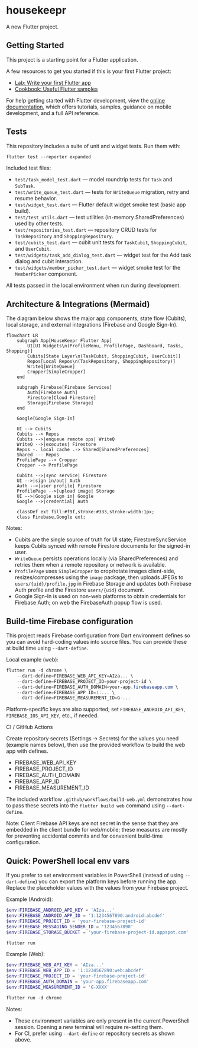 # housekeepr

A new Flutter project.

## Getting Started

This project is a starting point for a Flutter application.

A few resources to get you started if this is your first Flutter project:

- [Lab: Write your first Flutter app](https://docs.flutter.dev/get-started/codelab)
- [Cookbook: Useful Flutter samples](https://docs.flutter.dev/cookbook)

For help getting started with Flutter development, view the
[online documentation](https://docs.flutter.dev/), which offers tutorials,
samples, guidance on mobile development, and a full API reference.

## Tests

This repository includes a suite of unit and widget tests. Run them with:

```powershell
flutter test --reporter expanded
```

Included test files:

- `test/task_model_test.dart` — model roundtrip tests for `Task` and `SubTask`.
- `test/write_queue_test.dart` — tests for `WriteQueue` migration, retry and resume behavior.
- `test/widget_test.dart` — Flutter default widget smoke test (basic app build).
- `test/test_utils.dart` — test utilities (in-memory SharedPreferences) used by other tests.
- `test/repositories_test.dart` — repository CRUD tests for `TaskRepository` and `ShoppingRepository`.
- `test/cubits_test.dart` — cubit unit tests for `TaskCubit`, `ShoppingCubit`, and `UserCubit`.
- `test/widgets/task_add_dialog_test.dart` — widget test for the Add task dialog and cubit interaction.
- `test/widgets/member_picker_test.dart` — widget smoke test for the `MemberPicker` component.

All tests passed in the local environment when run during development.

## Architecture & Integrations (Mermaid)

The diagram below shows the major app components, state flow (Cubits), local storage, and external integrations (Firebase and Google Sign-In).

```mermaid
flowchart LR
	subgraph App[HouseKeepr Flutter App]
		UI[UI Widgets\n(ProfileMenu, ProfilePage, Dashboard, Tasks, Shopping)]
		Cubits[State Layer\n(TaskCubit, ShoppingCubit, UserCubit)]
		Repos[Local Repos\n(TaskRepository, ShoppingRepository)]
		WriteQ[WriteQueue]
		Cropper[SimpleCropper]
	end

	subgraph Firebase[Firebase Services]
		Auth[Firebase Auth]
		Firestore[Cloud Firestore]
		Storage[Firebase Storage]
	end

	Google[Google Sign-In]

	UI --> Cubits
	Cubits --> Repos
	Cubits -->|enqueue remote ops| WriteQ
	WriteQ -->|executes| Firestore
	Repos -. local cache .-> Shared[SharedPreferences]
	Shared --- Repos
	ProfilePage --> Cropper
	Cropper --> ProfilePage

	Cubits -->|sync service| Firestore
	UI -->|sign in/out| Auth
	Auth -->|user profile| Firestore
	ProfilePage -->|upload image| Storage
	UI -->|Google sign in| Google
	Google -->|credential| Auth

	classDef ext fill:#f9f,stroke:#333,stroke-width:1px;
	class Firebase,Google ext;
```

Notes:
- Cubits are the single source of truth for UI state; FirestoreSyncService keeps Cubits synced with remote Firestore documents for the signed-in user.
- `WriteQueue` persists operations locally (via SharedPreferences) and retries them when a remote repository or network is available.
- `ProfilePage` uses `SimpleCropper` to crop/rotate images client-side, resizes/compresses using the `image` package, then uploads JPEGs to `users/{uid}/profile.jpg` in Firebase Storage and updates both Firebase Auth profile and the Firestore `users/{uid}` document.
- Google Sign-In is used on non-web platforms to obtain credentials for Firebase Auth; on web the FirebaseAuth popup flow is used.


## Build-time Firebase configuration

This project reads Firebase configuration from Dart environment defines so you can avoid hard-coding values into source files. You can provide these at build time using `--dart-define`.

Local example (web):

```powershell
flutter run -d chrome \
	--dart-define=FIREBASE_WEB_API_KEY=AIza... \
	--dart-define=FIREBASE_PROJECT_ID=your-project-id \
	--dart-define=FIREBASE_AUTH_DOMAIN=your-app.firebaseapp.com \
	--dart-define=FIREBASE_APP_ID=1:... \
	--dart-define=FIREBASE_MEASUREMENT_ID=G-...
```

Platform-specific keys are also supported; set `FIREBASE_ANDROID_API_KEY`, `FIREBASE_IOS_API_KEY`, etc., if needed.

CI / GitHub Actions

Create repository secrets (Settings → Secrets) for the values you need (example names below), then use the provided workflow to build the web app with defines.

- FIREBASE_WEB_API_KEY
- FIREBASE_PROJECT_ID
- FIREBASE_AUTH_DOMAIN
- FIREBASE_APP_ID
- FIREBASE_MEASUREMENT_ID

The included workflow `.github/workflows/build-web.yml` demonstrates how to pass these secrets into the `flutter build web` command using `--dart-define`.

Note: Client Firebase API keys are not secret in the sense that they are embedded in the client bundle for web/mobile; these measures are mostly for preventing accidental commits and for convenient build-time configuration.

## Quick: PowerShell local env vars

If you prefer to set environment variables in PowerShell (instead of using `--dart-define`) you can export the platform keys before running the app. Replace the placeholder values with the values from your Firebase project.

Example (Android):

```powershell
$env:FIREBASE_ANDROID_API_KEY = 'AIza...'
$env:FIREBASE_ANDROID_APP_ID = '1:1234567890:android:abcdef'
$env:FIREBASE_PROJECT_ID = 'your-firebase-project-id'
$env:FIREBASE_MESSAGING_SENDER_ID = '1234567890'
$env:FIREBASE_STORAGE_BUCKET = 'your-firebase-project-id.appspot.com'

flutter run
```

Example (Web):

```powershell
$env:FIREBASE_WEB_API_KEY = 'AIza...'
$env:FIREBASE_WEB_APP_ID = '1:1234567890:web:abcdef'
$env:FIREBASE_PROJECT_ID = 'your-firebase-project-id'
$env:FIREBASE_AUTH_DOMAIN = 'your-app.firebaseapp.com'
$env:FIREBASE_MEASUREMENT_ID = 'G-XXXX'

flutter run -d chrome
```

Notes:
- These environment variables are only present in the current PowerShell session. Opening a new terminal will require re-setting them.
- For CI, prefer using `--dart-define` or repository secrets as shown above.
